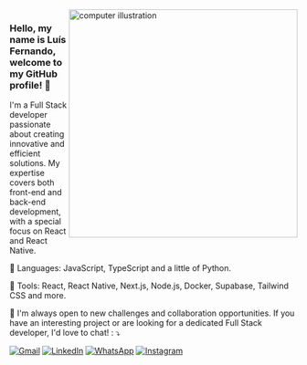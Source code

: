 <img src="https://raw.githubusercontent.com/MicaelliMedeiros/micaellimedeiros/master/image/computer-illustration.png" alt="computer illustration" min-width="400px" max-width="400px" width="400px" align="right">
<p><h3>Hello, my name is Luís Fernando, welcome to my GitHub profile! 🖖</h3>
</p>
<p align="left"> 
  I'm a Full Stack developer passionate about creating innovative and efficient solutions. My expertise covers both front-end and back-end development, with a special focus on React and React Native.
</p>
<p align="left">
  🦄 Languages: JavaScript, TypeScript and a little of Python.
</p>
<p align="left">
  💼 Tools: React, React Native, Next.js, Node.js, Docker, Supabase, Tailwind CSS and more.
</p>
<p align="left">
  💌 I'm always open to new challenges and collaboration opportunities. If you have an interesting project or are looking for a dedicated Full Stack developer, I'd love to chat! : ⤵️
</p>
<p align="left">
  <a href="mailto:luis.oliveirabr1@gmail.com" title="Gmail">
  <img src="https://img.shields.io/badge/-Gmail-FF0000?style=flat-square&labelColor=FF0000&logo=gmail&logoColor=white" alt="Gmail"/></a>
  <a href="https://www.linkedin.com/in/luis-fernando-de-paulo/" title="LinkedIn">
  <img src="https://img.shields.io/badge/-Linkedin-0e76a8?style=flat-square&logo=Linkedin&logoColor=white" alt="LinkedIn"/></a>
  <a href="https://wa.me/5562993222660" title="WhatsApp">
  <img src="https://img.shields.io/badge/-WhatsApp-25d366?style=flat-square&labelColor=25d366&logo=whatsapp&logoColor=white" alt="WhatsApp"/></a>
  <a href="https://www.instagram.com/n_andooo/" title="Instagram">
  <img src="https://img.shields.io/badge/-Instagram-DF0174?style=flat-square&labelColor=DF0174&logo=instagram&logoColor=white" alt="Instagram"/></a>
</p>
